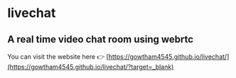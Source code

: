 # livechat
  ## A real time video chat room using webrtc

You can visit the website here 
👉  [https://gowtham4545.github.io/livechat/](https://gowtham4545.github.io/livechat/?target=_blank)
